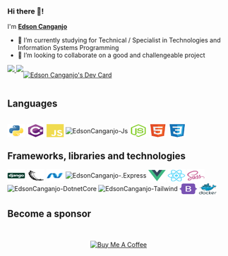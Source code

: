 ### Hi there 👋!

I'm [**Edson Canganjo** ](https://edsoncanganjo.cf/)

- 🌱 I’m currently studying for Technical / Specialist in Technologies and Information Systems Programming
- 👯 I’m looking to collaborate on a good and challengeable project

 <div style="display: flex;">
  <a href="https://github.com/edsoncanganjo">
  <img height="180em" src="https://github-readme-stats.vercel.app/api/?username=edsoncanganjo&show_icons=true&theme=onedark&include_all_commits=true&count_private=true"/>
  <img height="180em" src="https://github-readme-stats.vercel.app/api/top-langs/?username=edsoncanganjo&layout=compact&langs_count=100&theme=dark"/>
    
  <a href="https://app.daily.dev/edsoncanganjo"><img src="https://api.daily.dev/devcards/9a4341df6d1748e4adde16509270f229.png?r=bom" width="400" alt="Edson Canganjo's Dev Card"/></a>
</div>
<h2>Languages</h2>
<div style="display: inline_block"><br>
  <img align="center" alt="EdsonCanganjo-Python" height="30" width="40" src="https://raw.githubusercontent.com/devicons/devicon/master/icons/python/python-original.svg">
  <img align="center" alt="EdsonCanganjo-Csharp" height="30" width="40" src="https://raw.githubusercontent.com/devicons/devicon/master/icons/csharp/csharp-original.svg">
  <img align="center" alt="EdsonCanganjo-Js" height="30" width="40" src="https://raw.githubusercontent.com/devicons/devicon/master/icons/javascript/javascript-plain.svg">
 <img align="center" alt="EdsonCanganjo-Js" height="30" width="40" src="https://cdn.jsdelivr.net/gh/devicons/devicon/icons/typescript/typescript-original.svg" />
  <img align="center" alt="EdsonCanganjo-NodeJs" height="30" width="40" src="https://raw.githubusercontent.com/devicons/devicon/master/icons/nodejs/nodejs-original.svg">
  <img align="center" alt="EdsonCanganjo-HTML" height="30" width="40" src="https://raw.githubusercontent.com/devicons/devicon/master/icons/html5/html5-original.svg">
  <img align="center" alt="EdsonCanganjo-CSS" height="30" width="40" src="https://raw.githubusercontent.com/devicons/devicon/master/icons/css3/css3-original.svg">
</div>

 
<h2>Frameworks, libraries and technologies</h2>
<div>
  <img align="center" alt="EdsonCanganjo-Django" height="30" width="40" src="https://raw.githubusercontent.com/devicons/devicon/master/icons/django/django-original.svg">
  <img align="center" alt="EdsonCanganjo-Flask" height="30" width="40" src="https://raw.githubusercontent.com/devicons/devicon/master/icons/flask/flask-original.svg">
  <img align="center" alt="EdsonCanganjo-.NET" height="30" width="40" src="https://raw.githubusercontent.com/devicons/devicon/master/icons/dot-net/dot-net-original.svg">
  <img align="center" alt="EdsonCanganjo-.Express" height="30" width="40" src="https://cdn.jsdelivr.net/gh/devicons/devicon/icons/express/express-original-wordmark.svg" />
  <img align="center" alt="EdsonCanganjo-Vuejs" height="30" width="40" src="https://raw.githubusercontent.com/devicons/devicon/master/icons/vuejs/vuejs-original.svg">
  <img align="center" alt="EdsonCanganjo-React" height="30" width="40" src="https://raw.githubusercontent.com/devicons/devicon/master/icons/react/react-original.svg">
  <img align="center" alt="EdsonCanganjo-Sass" height="30" width="40" src="https://raw.githubusercontent.com/devicons/devicon/master/icons/sass/sass-original.svg">
  <img align="center" alt="EdsonCanganjo-DotnetCore" height="30" width="40" src="https://cdn.jsdelivr.net/gh/devicons/devicon/icons/dotnetcore/dotnetcore-original.svg" />
  <img align="center" alt="EdsonCanganjo-Tailwind" height="30" width="40" src="https://cdn.jsdelivr.net/gh/devicons/devicon/icons/tailwindcss/tailwindcss-plain.svg" />
  <img align="center" alt="EdsonCanganjo-Bootstrap" height="30" width="40" src="https://raw.githubusercontent.com/devicons/devicon/master/icons/bootstrap/bootstrap-plain.svg">
  <img align="center" alt="EdsonCanganjo-Docker" height="30" width="40" src="https://raw.githubusercontent.com/devicons/devicon/master/icons/docker/docker-original-wordmark.svg">
</div>
 
 <h2>Become a sponsor</h2>
 <div style="display: inline_block"><br>
   <p align="center">
    <a href="https://www.buymeacoffee.com/edsoncanganjo" target="_blank">
      <img src="https://cdn.buymeacoffee.com/buttons/v2/default-blue.png" alt="Buy Me A Coffee" style="height: 60px !important;width: 217px !important;" >
    </a>
  </p>
 </div>
